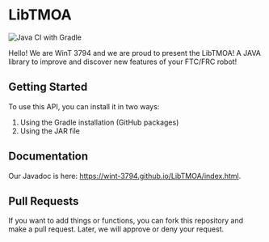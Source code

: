 # LibTMOA

![Java CI with Gradle](https://github.com/WinT-3794/LibTMOA/workflows/Java%20CI%20with%20Gradle/badge.svg?branch=master)

Hello! We are WinT 3794 and we are proud to present the LibTMOA! A JAVA library to improve and discover new features of your FTC/FRC robot!

## Getting Started

To use this API, you can install it in two ways:

1. Using the Gradle installation (GitHub packages)
2. Using the JAR file

## Documentation

Our Javadoc is here: https://wint-3794.github.io/LibTMOA/index.html.

## Pull Requests

If you want to add things or functions, you can fork this repository and make a pull request. Later, we will approve or deny your request.